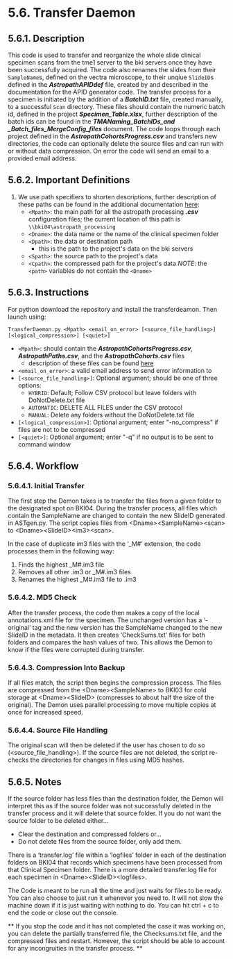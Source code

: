 ﻿# 5.6. Transfer Daemon

## 5.6.1. Description
This code is used to transfer and reorganize the whole slide clinical specimen scans from the tme1 server to the bki servers once they have been successfully acquired. The code also renames the slides from their ```SampleName```s, defined on the vectra microscope, to their unqiue ```SlideID```s defined in the ***AstropathAPIDdef*** file, created by and described in the documentation for the APID generator code. The transfer process for a specimen is initiated by the addition of a ***BatchID.txt*** file, created manually, to a successful ```Scan``` directory. These files should contain the numeric batch id, defined in the project ***Specimen_Table.xlsx***, further description of the batch ids can be found in the ***TMANaming_BatchIDs_and _Batch_files_MergeConfig_files*** document. The code loops through each project defined in the ***AstropathCohortsProgress.csv*** and transfers new directories, the code can optionally delete the source files and can run with or without data compression. On error the code will send an email to a provided email address.

## 5.6.2. Important Definitions

1. We use path specifiers to shorten descriptions, further description of these paths can be found in the additional documentation [here](../../scans#422-path-definitions "Title"):
   - ```<Mpath>```: the main path for all the astropath processing ***.csv*** configuration files; the current location of this path is ```\\bki04\astropath_processing```
   - ```<Dname>```: the data name or the name of the clinical specimen folder
   - ```<Dpath>```: the data or destination path
      - this is the path to the project's data on the bki servers
   - ```<Spath>```: the source path to the project's data
   - ```<Cpath>```: the compressed path for the project's data
   *NOTE*: the ```<path>``` variables do not contain the ```<Dname>```

## 5.6.3. Instructions
For python download the repository and install the transferdeamon. Then launch using:

```TransferDaemon.py <Mpath> <email_on_error> [<source_file_handling>] [<logical_compression>] [<quiet>]```

- ```<Mpath>```: should contain the ***AstropathCohortsProgress.csv***, ***AstropathPaths.csv***, and the ***AstropathCohorts.csv*** files
  - description of these files can be found [here](../../scans#441-astropath_processing-directory "Title")
- ```<email_on_error>```: a valid email address to send error information to
- ```[<source_file_handling>]```: Optional argument; should be one of three options:
  - ```HYBRID```: Default; Follow CSV protocol but leave folders with DoNotDelete.txt file
  - ```AUTOMATIC```: DELETE ALL FILES under the CSV protocol
  - ```MANUAL```: Delete any folders without the DoNotDelete.txt file
- ```[<logical_compression>]```: Optional argument; enter "-no_compress" if files are not to be compressed
- ```[<quiet>]```: Optional argument; enter "-q" if no output is to be sent to command window
  
## 5.6.4. Workflow
### 5.6.4.1. Initial Transfer
The first step the Demon takes is to transfer the files from a given folder to the designated spot on BKI04. During the transfer process, all files which contain the SampleName are changed to contain the new SlideID generated in ASTgen.py. The script copies files from <Spath>\<Dname>\<SampleName>\<scan> to <Dpath>\<Dname>\<SlideID>\<im3>\<scan>. 

In the case of duplicate im3 files with the ‘_M#’ extension, the code processes them in the following way:
  1.	Finds the highest <filename>_M#.im3 file
  2.	Removes all other <filename>.im3 or <filename>_M#.im3 files
  3.	Renames the highest <filename>_M#.im3 file to <filename>.im3

### 5.6.4.2. MD5 Check
After the transfer process, the code then makes a copy of the local annotations.xml file for the specimen. The unchanged version has a ‘-original’ tag and the new version has the SampleName changed to the new SlideID in the metadata. 
It then creates ‘CheckSums.txt’ files for both folders and compares the hash values of two. This allows the Demon to know if the files were corrupted during transfer.

### 5.6.4.3. Compression Into Backup
If all files match, the script then begins the compression process. The files are compressed from the <Spath>\<Dname>\<SampleName> to BKI03 for cold storage at <Cpath>\<Dname>\<SlideID> (compresses to about half the size of the original). The Demon uses parallel processing to move multiple copies at once for increased speed.

### 5.6.4.4. Source File Handling
The original scan will then be deleted if the user has chosen to do so (<source_file_handling>). If the source files are not deleted, the script re-checks the directories for changes in files using MD5 hashes.

## 5.6.5. Notes

If the source folder has less files than the destination folder, the Demon will interpret this as if the source folder was not successfully deleted in the transfer process and it will delete that source folder. If you do not want the source folder to be deleted either… 
- Clear the destination and compressed folders or… 
- Do not delete files from the source folder, only add them.

There is a ‘transfer.log’ file within a ‘logfiles’ folder in each of the destination folders on BKI04 that records which specimens have been processed from that Clinical Specimen folder. There is a more detailed transfer.log file for each specimen in <Dpath>\<Dname>\<SlideID>\<logfiles>.

The Code is meant to be run all the time and just waits for files to be ready. You can also choose to just run it whenever you need to. It will not slow the machine down if it is just waiting with nothing to do. You can hit ctrl + c to end the code or close out the console. 

** If you stop the code and it has not completed the case it was working on, you can delete the partially transferred file, the Checksums.txt file, and the compressed files and restart. However, the script should be able to account for any incongruities in the transfer process. **
